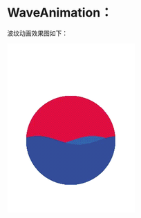 # WaveAnimation：
波纹动画效果图如下：

![image](https://github.com/fenglinyunshi/WaveAnimation/blob/master/WaveAnimation/wave.gif)
